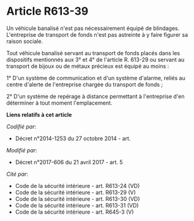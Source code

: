 # Article R613-39

Un véhicule banalisé n'est pas nécessairement équipé de blindages. L'entreprise de transport de fonds n'est pas astreinte à y
faire figurer sa raison sociale. 

Tout véhicule banalisé servant au transport de fonds placés dans les dispositifs mentionnés aux 3° et 4° de l'article R.
613-29 ou servant au transport de bijoux ou de métaux précieux est équipé au moins : 

1° D'un système de communication et d'un système d'alarme, reliés au centre d'alerte de l'entreprise chargée du transport de
fonds ; 

2° D'un système de repérage à distance permettant à l'entreprise d'en déterminer à tout moment l'emplacement.

**Liens relatifs à cet article**

_Codifié par_:

  - Décret n°2014-1253 du 27 octobre 2014 - art.

_Modifié par_:

  - Décret n°2017-606 du 21 avril 2017 - art. 5

_Cité par_:

  - Code de la sécurité intérieure - art. R613-24 (VD)
  - Code de la sécurité intérieure - art. R613-29 (V)
  - Code de la sécurité intérieure - art. R613-30 (VD)
  - Code de la sécurité intérieure - art. R613-31 (VD)
  - Code de la sécurité intérieure - art. R645-3 (V)
